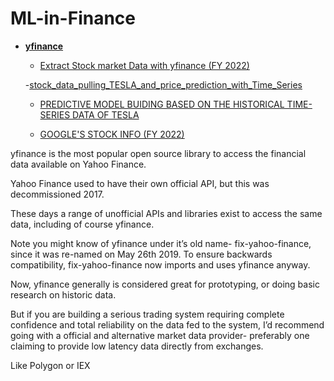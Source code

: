 # ML-in-Finance


- [**yfinance**](./yfinance/)
       
  - [Extract Stock market Data with yfinance (FY 2022)](https://github.com/iamsachinbagale/ML-in-Finance/blob/main/yfinance/Extracting%20Stock%20Market%20Data%20with%20yfinance%20(FY%202022).ipynb)
  
  -[stock_data_pulling_TESLA_and_price_prediction_with_Time_Series](https://github.com/iamsachinbagale/ML-in-Finance/blob/main/yfinance/Extracting%20Stock%20Market%20Data%20with%20yfinance%20(FY%202022).ipynb)
       
  - [PREDICTIVE MODEL BUIDING BASED ON THE HISTORICAL TIME-SERIES DATA OF TESLA](https://github.com/iamsachinbagale/ML-in-Finance/blob/main/yfinance/Extracting%20Stock%20Market%20Data%20with%20yfinance%20(FY%202022).ipynb)
       
  - [GOOGLE'S STOCK INFO (FY 2022)](./yfinance/google_stock_Info_FY22.csv/)
  
  
       

yfinance is the most popular open source library to access the financial data available on Yahoo Finance.

Yahoo Finance used to have their own official API, but this was decommissioned 2017.

These days a range of unofficial APIs and libraries exist to access the same data, including of course yfinance.

Note you might know of yfinance under it’s old name- fix-yahoo-finance, since it was re-named on May 26th 2019. To ensure backwards compatibility, fix-yahoo-finance now imports and uses yfinance anyway.

Now, yfinance generally is considered great for prototyping, or doing basic research on historic data.

But if you are building a serious trading system requiring complete confidence and total reliability on the data fed to the system, I’d recommend going with a official and alternative market data provider- preferably one claiming to provide low latency data directly from exchanges.

Like Polygon or IEX


   

